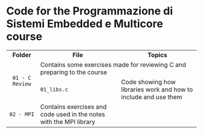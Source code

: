 # Code for the Programmazione di Sistemi Embedded e Multicore course

<table>
    <tr>
        <td align="center"><b>Folder</b></td>
        <td align="center"><b>File</b></td>
        <td align="center"><b>Topics</b></td>
    </tr>
    <tr>
        <td rowspan=2 align="center"><code>01 - C Review</code></td>
        <td colspan=2>Contains some exercises made for reviewing C and preparing to the course</td>
    </tr>
    <tr>
        <td><code>01_libs.c</code></td>
        <td>Code showing how libraries work and how to include and use them</td>
    </tr>
    <tr>
        <td align="center"><code>02 - MPI</code></td>
        <td>Contains exercises and code used in the notes with the MPI library</td>
    </tr>
</table>
